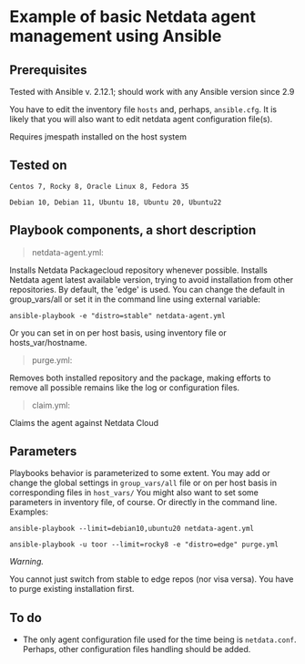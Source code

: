 # Example of basic Netdata agent management using Ansible
## Prerequisites
Tested with Ansible v. 2.12.1; should work with any Ansible version since 2.9

You have to edit the inventory file `hosts` and, perhaps, `ansible.cfg`.
It is likely that you will also want to edit netdata agent configuration file(s).

Requires jmespath installed on the host system
## Tested on
`Centos 7, Rocky 8, Oracle Linux 8, Fedora 35`

`Debian 10, Debian 11, Ubuntu 18, Ubuntu 20, Ubuntu22`

## Playbook components, a short description
> netdata-agent.yml:

Installs Netdata Packagecloud repository whenever possible.
Installs Netdata agent latest available version, trying to avoid installation from other repositories. By default, the 'edge' is used. You can change the default in group_vars/all or set it in the command line using external variable:

`ansible-playbook -e "distro=stable" netdata-agent.yml`

Or you can set in on per host basis, using inventory file or hosts_var/hostname.

> purge.yml:

Removes both installed repository and the package, making efforts to remove all possible remains like the log or configuration files.

> claim.yml:

Claims the agent against Netdata Cloud

## Parameters

Playbooks behavior is parameterized to some extent. You may add or change the global settings in `group_vars/all` file or on per host basis in corresponding files in `host_vars/`
You might also want to set some parameters in inventory file, of course. Or directly in the command line. Examples:

`ansible-playbook --limit=debian10,ubuntu20 netdata-agent.yml`

`ansible-playbook -u toor --limit=rocky8 -e "distro=edge" purge.yml`

*Warning.*

You cannot just switch from stable to edge repos (nor visa versa). You have to purge existing installation first.

## To do

- The only agent configuration file used for the time being is `netdata.conf`. Perhaps, other configuration files handling should be added.

